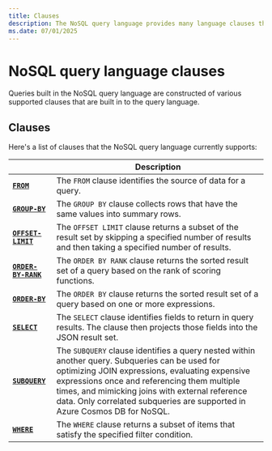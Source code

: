 ```yaml
---
title: Clauses
description: The NoSQL query language provides many language clauses that can be used to build complex query language expressions.
ms.date: 07/01/2025
---
```


# NoSQL query language clauses

Queries built in the NoSQL query language are constructed of various supported clauses that are built in to the query language.

## Clauses

Here's a list of clauses that the NoSQL query language currently supports:

| | Description |
| --- | --- |
| **[`FROM`](from.md)** | The `FROM` clause identifies the source of data for a query. |
| **[`GROUP-BY`](group-by.md)** | The `GROUP BY` clause collects rows that have the same values into summary rows. |
| **[`OFFSET-LIMIT`](offset-limit.md)** | The `OFFSET LIMIT` clause returns a subset of the result set by skipping a specified number of results and then taking a specified number of results. |
| **[`ORDER-BY-RANK`](order-by-rank.md)** | The `ORDER BY RANK` clause returns the sorted result set of a query based on the rank of scoring functions. |
| **[`ORDER-BY`](order-by.md)** | The `ORDER BY` clause returns the sorted result set of a query based on one or more expressions. |
| **[`SELECT`](select.md)** | The `SELECT` clause identifies fields to return in query results. The clause then projects those fields into the JSON result set. |
| **[`SUBQUERY`](subquery.md)** | The `SUBQUERY` clause identifies a query nested within another query. Subqueries can be used for optimizing JOIN expressions, evaluating expensive expressions once and referencing them multiple times, and mimicking joins with external reference data. Only correlated subqueries are supported in Azure Cosmos DB for NoSQL. |
| **[`WHERE`](where.md)** | The `WHERE` clause returns a subset of items that satisfy the specified filter condition. |
